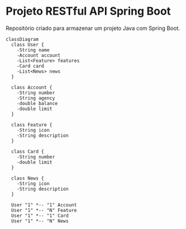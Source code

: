 # Projeto RESTful API Spring Boot
Repositório criado para armazenar um projeto Java com Spring Boot.

```mermaid
classDiagram
  class User {
    -String name
    -Account account
    -List<Feature> features
    -Card card
    -List<News> news
  }
  
  class Account {
    -String number
    -String agency
    -double balance
    -double limit
  }
  
  class Feature {
    -String icon
    -String description
  }
  
  class Card {
    -String number
    -double limit
  }
  
  class News {
    -String icon
    -String description
  }
  
  User "1" *-- "1" Account
  User "1" *-- "N" Feature
  User "1" *-- "1" Card
  User "1" *-- "N" News
```
